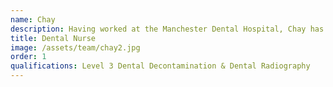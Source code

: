 ```yaml
---
name: Chay
description: Having worked at the Manchester Dental Hospital, Chay has brought her enthusiasm and passion for dentistry to Calm. With patients she is involved in promoting oral health. In her free time, she designs and creates greeting cards and is a metal head!
title: Dental Nurse
image: /assets/team/chay2.jpg
order: 1
qualifications: Level 3 Dental Decontamination & Dental Radiography
---
```

